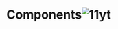 # Components![11yt](https://user-images.githubusercontent.com/125793435/229644969-38ff218a-3bf8-46d7-afe0-e40f992029f5.png)

